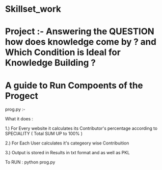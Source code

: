 # Skillset_work
# Project :- Answering the QUESTION how does knowledge come by ? and Which Condition is Ideal for Knowledge Building ?
# A guide to Run Compoents of the Progect 

prog.py :- 

What it does :

1.) For Every website it calculates its Contributor's percentage according to SPECIALITY ( Total SUM UP to 100% )

2.) For Each User calculates it's categeory wise Contribuition 

3.) Output is stored in Results in txt format and as well as PKL


To RUN : python prog.py
